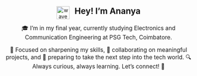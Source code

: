 <p align="center">
  <img src="https://i.imgur.com/u8HivgI.gif" alt="wave" width="35" style="vertical-align: middle;"/>
  <span style="font-size: 1.6em; font-weight: bold; margin-left: 10px;">Hey! I’m Ananya</span>
</p>

<p align="center" style="font-size: 1.1em; margin-top: 5px;">
  🎓 I’m in my final year, currently studying Electronics and Communication Engineering at PSG Tech, Coimbatore.
</p>

<p align="center" style="font-size: 1.1em; margin-top: 10px;">
  🔧 Focused on sharpening my skills, 🤝 collaborating on meaningful projects, and 🚀 preparing to take the next step into the tech world.  
  🔍 Always curious, always learning. Let’s connect! 💬
</p>
